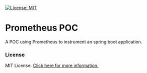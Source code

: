 [![License: MIT](https://img.shields.io/badge/License-MIT-blue.svg)](https://opensource.org/licenses/MIT)

# Prometheus POC

A POC using Prometheus to instrument an spring boot application.

### License
MIT License. [Click here for more information.](LICENSE)
